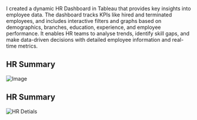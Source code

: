 I created a dynamic HR Dashboard in Tableau that provides key insights into employee data. 
The dashboard tracks KPIs like hired and terminated employees, and includes interactive filters and graphs based on demographics, branches, education, experience, and employee performance. 
It enables HR teams to analyse trends, identify skill gaps, and make data-driven decisions with detailed employee information and real-time metrics.

<h2>HR Summary</h2>

![Image](https://github.com/user-attachments/assets/b9d48f0d-42c7-49ef-af82-5fca87ee1690)

<h2>HR Summary</h2>

![HR Detials](https://github.com/user-attachments/assets/b0cd6421-7dfb-496b-9935-05c547fece32)
